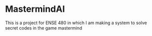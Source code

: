 # MastermindAI

This is a project for ENSE 480 in which I am making a system to solve secret codes in the game mastermind
